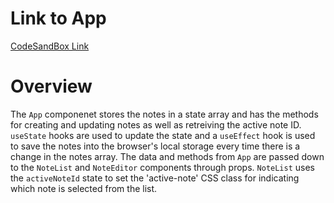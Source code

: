 # Link to App
[CodeSandBox Link](https://fk9zl.csb.app/)

# Overview
The `App` componenet stores the notes in a state array and has the methods for creating and updating notes as well as retreiving the active note ID. `useState` hooks are used to update the state and a `useEffect` hook is used to save the notes into the browser's local storage every time there is a change in the notes array. The data and methods from `App` are passed down to the `NoteList` and `NoteEditor` components through props. `NoteList` uses the `activeNoteId` state to set the 'active-note' CSS class for indicating which note is selected from the list. 

